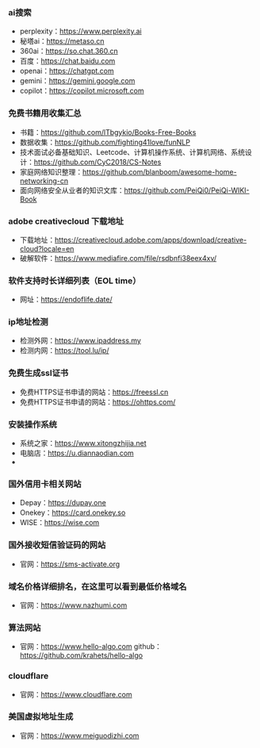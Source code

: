 <!--
 * @Author: findnr cym504875043@gmail.com
 * @Date: 2024-03-14 09:23:32
 * @LastEditors: findnr
 * @LastEditTime: 2024-05-08 20:54:25
 * @FilePath: \instance_collection\docs\web.md
 * @Description: 这是默认设置,请设置`customMade`, 打开koroFileHeader查看配置 进行设置: https://github.com/OBKoro1/koro1FileHeader/wiki/%E9%85%8D%E7%BD%AE
-->
### ai搜索
- perplexity：https://www.perplexity.ai
- 秘塔ai：https://metaso.cn
- 360ai：https://so.chat.360.cn
- 百度：https://chat.baidu.com
- openai：https://chatgpt.com
- gemini：https://gemini.google.com
- copilot：https://copilot.microsoft.com
### 免费书籍用收集汇总
- 书籍：https://github.com/lTbgykio/Books-Free-Books
- 数据收集：https://github.com/fighting41love/funNLP
- 技术面试必备基础知识、Leetcode、计算机操作系统、计算机网络、系统设计：https://github.com/CyC2018/CS-Notes
- 家庭网络知识整理：https://github.com/blanboom/awesome-home-networking-cn
- 面向网络安全从业者的知识文库：https://github.com/PeiQi0/PeiQi-WIKI-Book
### adobe creativecloud 下载地址
- 下载地址：https://creativecloud.adobe.com/apps/download/creative-cloud?locale=en
- 破解软件：https://www.mediafire.com/file/rsdbnfi38eex4xv/
### 软件支持时长详细列表（EOL time）
- 网址：https://endoflife.date/
### ip地址检测
- 检测外网：https://www.ipaddress.my
- 检测内网：https://tool.lu/ip/
### 免费生成ssl证书
- 免费HTTPS证书申请的网站：https://freessl.cn
- 免费HTTPS证书申请的网站：https://ohttps.com/
### 安装操作系统
- 系统之家：https://www.xitongzhijia.net
- 电脑店：https://u.diannaodian.com
- 
### 国外信用卡相关网站
- Depay：https://dupay.one
- Onekey：https://card.onekey.so
- WISE：https://wise.com
### 国外接收短信验证码的网站
- 官网：https://sms-activate.org
  
### 域名价格详细排名，在这里可以看到最低价格域名
- 官网：https://www.nazhumi.com

### 算法网站
- 官网：https://www.hello-algo.com github：https://github.com/krahets/hello-algo

### cloudflare
- 官网：https://www.cloudflare.com

### 美国虚拟地址生成
- 官网：https://www.meiguodizhi.com
